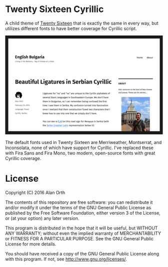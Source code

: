 # Twenty Sixteen Cyrillic
A child theme of [Twenty Sixteen](https://wordpress.org/themes/twentysixteen/) that is exactly the same in every way, but utilizes different fonts to have better coverage for Cyrillic script.

![Screenshot](/screenshot.png?raw=true "Screenshot")

The default fonts used in Twenty Sixteen are Merriweather, Montserrat, and Inconsolata, none of which have support for Cyrillic. I've replaced these with Fira Sans and Fira Mono, two modern, open-source fonts with great Cyrillic coverage.

# License
Copyright (C) 2016 Alan Orth

The contents of this repository are free software: you can redistribute
it and/or modify it under the terms of the GNU General Public License
as published by the Free Software Foundation, either version 3 of the
License, or (at your option) any later version.

This program is distributed in the hope that it will be useful,
but WITHOUT ANY WARRANTY; without even the implied warranty of
MERCHANTABILITY or FITNESS FOR A PARTICULAR PURPOSE.  See the
GNU General Public License for more details.

You should have received a copy of the GNU General Public License
along with this program.  If not, see <http://www.gnu.org/licenses/>.
